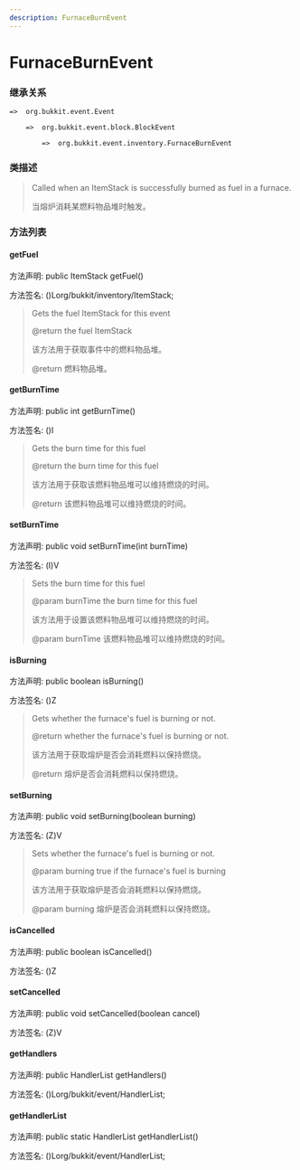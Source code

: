 ```yaml
---
description: FurnaceBurnEvent
---
```


# FurnaceBurnEvent

### 继承关系

    =>  org.bukkit.event.Event

        =>  org.bukkit.event.block.BlockEvent

            =>  org.bukkit.event.inventory.FurnaceBurnEvent

### 类描述

> Called when an ItemStack is successfully burned as fuel in a furnace.
> 
> <p>
> 
> 当熔炉消耗某燃料物品堆时触发。

### 方法列表

#### getFuel

方法声明: public ItemStack getFuel()

方法签名: ()Lorg/bukkit/inventory/ItemStack;

> Gets the fuel ItemStack for this event
> 
> @return the fuel ItemStack
> 
> <p>
> 
> 该方法用于获取事件中的燃料物品堆。
> 
> @return 燃料物品堆。

#### getBurnTime

方法声明: public int getBurnTime()

方法签名: ()I

> Gets the burn time for this fuel
> 
> @return the burn time for this fuel
> 
> <p>
> 
> 该方法用于获取该燃料物品堆可以维持燃烧的时间。
> 
> @return 该燃料物品堆可以维持燃烧的时间。

#### setBurnTime

方法声明: public void setBurnTime(int burnTime)

方法签名: (I)V

> Sets the burn time for this fuel
> 
> @param burnTime the burn time for this fuel
> 
> <p>
> 
> 该方法用于设置该燃料物品堆可以维持燃烧的时间。
> 
> @param burnTime 该燃料物品堆可以维持燃烧的时间。

#### isBurning

方法声明: public boolean isBurning()

方法签名: ()Z

> Gets whether the furnace's fuel is burning or not.
> 
> @return whether the furnace's fuel is burning or not.
> 
> <p>
> 
> 该方法用于获取熔炉是否会消耗燃料以保持燃烧。
> 
> @return 熔炉是否会消耗燃料以保持燃烧。

#### setBurning

方法声明: public void setBurning(boolean burning)

方法签名: (Z)V

> Sets whether the furnace's fuel is burning or not.
> 
> @param burning true if the furnace's fuel is burning
> 
> <p>
> 
> 该方法用于获取熔炉是否会消耗燃料以保持燃烧。
> 
> @param burning 熔炉是否会消耗燃料以保持燃烧。

#### isCancelled

方法声明: public boolean isCancelled()

方法签名: ()Z

#### setCancelled

方法声明: public void setCancelled(boolean cancel)

方法签名: (Z)V

#### getHandlers

方法声明: public HandlerList getHandlers()

方法签名: ()Lorg/bukkit/event/HandlerList;

#### getHandlerList

方法声明: public static HandlerList getHandlerList()

方法签名: ()Lorg/bukkit/event/HandlerList;